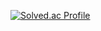 [![Solved.ac Profile](http://mazassumnida.wtf/api/v2/generate_badge?boj=thedeny11)](https://solved.ac/thedeny11/)


<!-- [![Solved.ac 프로필](http://mazassumnida.wtf/api/mini/generate_badge?boj=thedeny11)](https://solved.ac/thedeny11) -->


